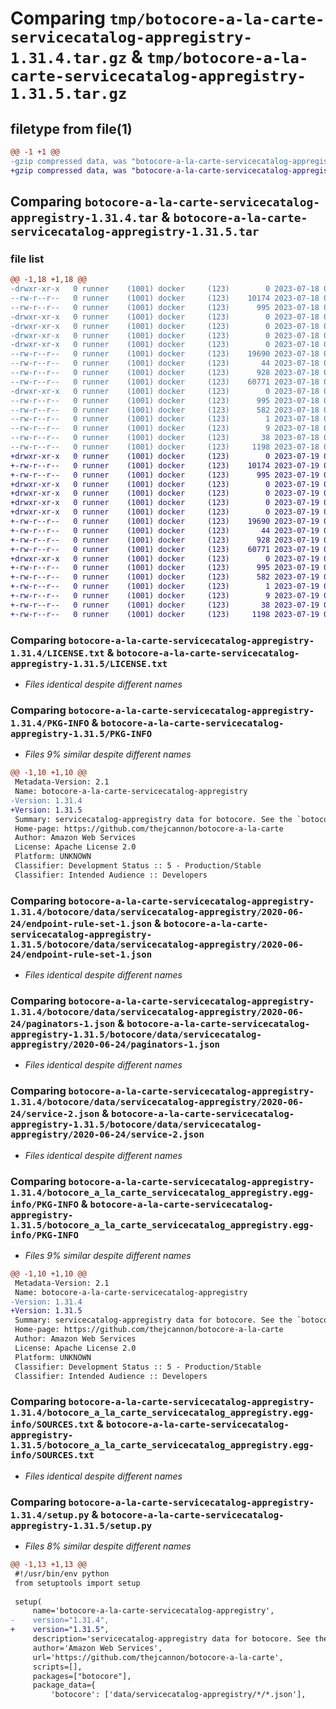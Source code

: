 # Comparing `tmp/botocore-a-la-carte-servicecatalog-appregistry-1.31.4.tar.gz` & `tmp/botocore-a-la-carte-servicecatalog-appregistry-1.31.5.tar.gz`

## filetype from file(1)

```diff
@@ -1 +1 @@
-gzip compressed data, was "botocore-a-la-carte-servicecatalog-appregistry-1.31.4.tar", last modified: Tue Jul 18 01:55:40 2023, max compression
+gzip compressed data, was "botocore-a-la-carte-servicecatalog-appregistry-1.31.5.tar", last modified: Wed Jul 19 02:44:20 2023, max compression
```

## Comparing `botocore-a-la-carte-servicecatalog-appregistry-1.31.4.tar` & `botocore-a-la-carte-servicecatalog-appregistry-1.31.5.tar`

### file list

```diff
@@ -1,18 +1,18 @@
-drwxr-xr-x   0 runner    (1001) docker     (123)        0 2023-07-18 01:55:40.016347 botocore-a-la-carte-servicecatalog-appregistry-1.31.4/
--rw-r--r--   0 runner    (1001) docker     (123)    10174 2023-07-18 01:55:39.000000 botocore-a-la-carte-servicecatalog-appregistry-1.31.4/LICENSE.txt
--rw-r--r--   0 runner    (1001) docker     (123)      995 2023-07-18 01:55:40.016347 botocore-a-la-carte-servicecatalog-appregistry-1.31.4/PKG-INFO
-drwxr-xr-x   0 runner    (1001) docker     (123)        0 2023-07-18 01:55:40.012347 botocore-a-la-carte-servicecatalog-appregistry-1.31.4/botocore/
-drwxr-xr-x   0 runner    (1001) docker     (123)        0 2023-07-18 01:55:40.012347 botocore-a-la-carte-servicecatalog-appregistry-1.31.4/botocore/data/
-drwxr-xr-x   0 runner    (1001) docker     (123)        0 2023-07-18 01:55:40.012347 botocore-a-la-carte-servicecatalog-appregistry-1.31.4/botocore/data/servicecatalog-appregistry/
-drwxr-xr-x   0 runner    (1001) docker     (123)        0 2023-07-18 01:55:40.012347 botocore-a-la-carte-servicecatalog-appregistry-1.31.4/botocore/data/servicecatalog-appregistry/2020-06-24/
--rw-r--r--   0 runner    (1001) docker     (123)    19690 2023-07-18 01:54:50.000000 botocore-a-la-carte-servicecatalog-appregistry-1.31.4/botocore/data/servicecatalog-appregistry/2020-06-24/endpoint-rule-set-1.json
--rw-r--r--   0 runner    (1001) docker     (123)       44 2023-07-18 01:54:50.000000 botocore-a-la-carte-servicecatalog-appregistry-1.31.4/botocore/data/servicecatalog-appregistry/2020-06-24/examples-1.json
--rw-r--r--   0 runner    (1001) docker     (123)      928 2023-07-18 01:54:50.000000 botocore-a-la-carte-servicecatalog-appregistry-1.31.4/botocore/data/servicecatalog-appregistry/2020-06-24/paginators-1.json
--rw-r--r--   0 runner    (1001) docker     (123)    60771 2023-07-18 01:54:50.000000 botocore-a-la-carte-servicecatalog-appregistry-1.31.4/botocore/data/servicecatalog-appregistry/2020-06-24/service-2.json
-drwxr-xr-x   0 runner    (1001) docker     (123)        0 2023-07-18 01:55:40.016347 botocore-a-la-carte-servicecatalog-appregistry-1.31.4/botocore_a_la_carte_servicecatalog_appregistry.egg-info/
--rw-r--r--   0 runner    (1001) docker     (123)      995 2023-07-18 01:55:39.000000 botocore-a-la-carte-servicecatalog-appregistry-1.31.4/botocore_a_la_carte_servicecatalog_appregistry.egg-info/PKG-INFO
--rw-r--r--   0 runner    (1001) docker     (123)      582 2023-07-18 01:55:39.000000 botocore-a-la-carte-servicecatalog-appregistry-1.31.4/botocore_a_la_carte_servicecatalog_appregistry.egg-info/SOURCES.txt
--rw-r--r--   0 runner    (1001) docker     (123)        1 2023-07-18 01:55:39.000000 botocore-a-la-carte-servicecatalog-appregistry-1.31.4/botocore_a_la_carte_servicecatalog_appregistry.egg-info/dependency_links.txt
--rw-r--r--   0 runner    (1001) docker     (123)        9 2023-07-18 01:55:39.000000 botocore-a-la-carte-servicecatalog-appregistry-1.31.4/botocore_a_la_carte_servicecatalog_appregistry.egg-info/top_level.txt
--rw-r--r--   0 runner    (1001) docker     (123)       38 2023-07-18 01:55:40.016347 botocore-a-la-carte-servicecatalog-appregistry-1.31.4/setup.cfg
--rw-r--r--   0 runner    (1001) docker     (123)     1198 2023-07-18 01:55:39.000000 botocore-a-la-carte-servicecatalog-appregistry-1.31.4/setup.py
+drwxr-xr-x   0 runner    (1001) docker     (123)        0 2023-07-19 02:44:20.391570 botocore-a-la-carte-servicecatalog-appregistry-1.31.5/
+-rw-r--r--   0 runner    (1001) docker     (123)    10174 2023-07-19 02:44:20.000000 botocore-a-la-carte-servicecatalog-appregistry-1.31.5/LICENSE.txt
+-rw-r--r--   0 runner    (1001) docker     (123)      995 2023-07-19 02:44:20.391570 botocore-a-la-carte-servicecatalog-appregistry-1.31.5/PKG-INFO
+drwxr-xr-x   0 runner    (1001) docker     (123)        0 2023-07-19 02:44:20.391570 botocore-a-la-carte-servicecatalog-appregistry-1.31.5/botocore/
+drwxr-xr-x   0 runner    (1001) docker     (123)        0 2023-07-19 02:44:20.391570 botocore-a-la-carte-servicecatalog-appregistry-1.31.5/botocore/data/
+drwxr-xr-x   0 runner    (1001) docker     (123)        0 2023-07-19 02:44:20.391570 botocore-a-la-carte-servicecatalog-appregistry-1.31.5/botocore/data/servicecatalog-appregistry/
+drwxr-xr-x   0 runner    (1001) docker     (123)        0 2023-07-19 02:44:20.391570 botocore-a-la-carte-servicecatalog-appregistry-1.31.5/botocore/data/servicecatalog-appregistry/2020-06-24/
+-rw-r--r--   0 runner    (1001) docker     (123)    19690 2023-07-19 02:43:32.000000 botocore-a-la-carte-servicecatalog-appregistry-1.31.5/botocore/data/servicecatalog-appregistry/2020-06-24/endpoint-rule-set-1.json
+-rw-r--r--   0 runner    (1001) docker     (123)       44 2023-07-19 02:43:32.000000 botocore-a-la-carte-servicecatalog-appregistry-1.31.5/botocore/data/servicecatalog-appregistry/2020-06-24/examples-1.json
+-rw-r--r--   0 runner    (1001) docker     (123)      928 2023-07-19 02:43:32.000000 botocore-a-la-carte-servicecatalog-appregistry-1.31.5/botocore/data/servicecatalog-appregistry/2020-06-24/paginators-1.json
+-rw-r--r--   0 runner    (1001) docker     (123)    60771 2023-07-19 02:43:32.000000 botocore-a-la-carte-servicecatalog-appregistry-1.31.5/botocore/data/servicecatalog-appregistry/2020-06-24/service-2.json
+drwxr-xr-x   0 runner    (1001) docker     (123)        0 2023-07-19 02:44:20.391570 botocore-a-la-carte-servicecatalog-appregistry-1.31.5/botocore_a_la_carte_servicecatalog_appregistry.egg-info/
+-rw-r--r--   0 runner    (1001) docker     (123)      995 2023-07-19 02:44:20.000000 botocore-a-la-carte-servicecatalog-appregistry-1.31.5/botocore_a_la_carte_servicecatalog_appregistry.egg-info/PKG-INFO
+-rw-r--r--   0 runner    (1001) docker     (123)      582 2023-07-19 02:44:20.000000 botocore-a-la-carte-servicecatalog-appregistry-1.31.5/botocore_a_la_carte_servicecatalog_appregistry.egg-info/SOURCES.txt
+-rw-r--r--   0 runner    (1001) docker     (123)        1 2023-07-19 02:44:20.000000 botocore-a-la-carte-servicecatalog-appregistry-1.31.5/botocore_a_la_carte_servicecatalog_appregistry.egg-info/dependency_links.txt
+-rw-r--r--   0 runner    (1001) docker     (123)        9 2023-07-19 02:44:20.000000 botocore-a-la-carte-servicecatalog-appregistry-1.31.5/botocore_a_la_carte_servicecatalog_appregistry.egg-info/top_level.txt
+-rw-r--r--   0 runner    (1001) docker     (123)       38 2023-07-19 02:44:20.391570 botocore-a-la-carte-servicecatalog-appregistry-1.31.5/setup.cfg
+-rw-r--r--   0 runner    (1001) docker     (123)     1198 2023-07-19 02:44:20.000000 botocore-a-la-carte-servicecatalog-appregistry-1.31.5/setup.py
```

### Comparing `botocore-a-la-carte-servicecatalog-appregistry-1.31.4/LICENSE.txt` & `botocore-a-la-carte-servicecatalog-appregistry-1.31.5/LICENSE.txt`

 * *Files identical despite different names*

### Comparing `botocore-a-la-carte-servicecatalog-appregistry-1.31.4/PKG-INFO` & `botocore-a-la-carte-servicecatalog-appregistry-1.31.5/PKG-INFO`

 * *Files 9% similar despite different names*

```diff
@@ -1,10 +1,10 @@
 Metadata-Version: 2.1
 Name: botocore-a-la-carte-servicecatalog-appregistry
-Version: 1.31.4
+Version: 1.31.5
 Summary: servicecatalog-appregistry data for botocore. See the `botocore-a-la-carte` package for more info.
 Home-page: https://github.com/thejcannon/botocore-a-la-carte
 Author: Amazon Web Services
 License: Apache License 2.0
 Platform: UNKNOWN
 Classifier: Development Status :: 5 - Production/Stable
 Classifier: Intended Audience :: Developers
```

### Comparing `botocore-a-la-carte-servicecatalog-appregistry-1.31.4/botocore/data/servicecatalog-appregistry/2020-06-24/endpoint-rule-set-1.json` & `botocore-a-la-carte-servicecatalog-appregistry-1.31.5/botocore/data/servicecatalog-appregistry/2020-06-24/endpoint-rule-set-1.json`

 * *Files identical despite different names*

### Comparing `botocore-a-la-carte-servicecatalog-appregistry-1.31.4/botocore/data/servicecatalog-appregistry/2020-06-24/paginators-1.json` & `botocore-a-la-carte-servicecatalog-appregistry-1.31.5/botocore/data/servicecatalog-appregistry/2020-06-24/paginators-1.json`

 * *Files identical despite different names*

### Comparing `botocore-a-la-carte-servicecatalog-appregistry-1.31.4/botocore/data/servicecatalog-appregistry/2020-06-24/service-2.json` & `botocore-a-la-carte-servicecatalog-appregistry-1.31.5/botocore/data/servicecatalog-appregistry/2020-06-24/service-2.json`

 * *Files identical despite different names*

### Comparing `botocore-a-la-carte-servicecatalog-appregistry-1.31.4/botocore_a_la_carte_servicecatalog_appregistry.egg-info/PKG-INFO` & `botocore-a-la-carte-servicecatalog-appregistry-1.31.5/botocore_a_la_carte_servicecatalog_appregistry.egg-info/PKG-INFO`

 * *Files 9% similar despite different names*

```diff
@@ -1,10 +1,10 @@
 Metadata-Version: 2.1
 Name: botocore-a-la-carte-servicecatalog-appregistry
-Version: 1.31.4
+Version: 1.31.5
 Summary: servicecatalog-appregistry data for botocore. See the `botocore-a-la-carte` package for more info.
 Home-page: https://github.com/thejcannon/botocore-a-la-carte
 Author: Amazon Web Services
 License: Apache License 2.0
 Platform: UNKNOWN
 Classifier: Development Status :: 5 - Production/Stable
 Classifier: Intended Audience :: Developers
```

### Comparing `botocore-a-la-carte-servicecatalog-appregistry-1.31.4/botocore_a_la_carte_servicecatalog_appregistry.egg-info/SOURCES.txt` & `botocore-a-la-carte-servicecatalog-appregistry-1.31.5/botocore_a_la_carte_servicecatalog_appregistry.egg-info/SOURCES.txt`

 * *Files identical despite different names*

### Comparing `botocore-a-la-carte-servicecatalog-appregistry-1.31.4/setup.py` & `botocore-a-la-carte-servicecatalog-appregistry-1.31.5/setup.py`

 * *Files 8% similar despite different names*

```diff
@@ -1,13 +1,13 @@
 #!/usr/bin/env python
 from setuptools import setup
 
 setup(
     name='botocore-a-la-carte-servicecatalog-appregistry',
-    version="1.31.4",
+    version="1.31.5",
     description='servicecatalog-appregistry data for botocore. See the `botocore-a-la-carte` package for more info.',
     author='Amazon Web Services',
     url='https://github.com/thejcannon/botocore-a-la-carte',
     scripts=[],
     packages=["botocore"],
     package_data={
         'botocore': ['data/servicecatalog-appregistry/*/*.json'],
```

